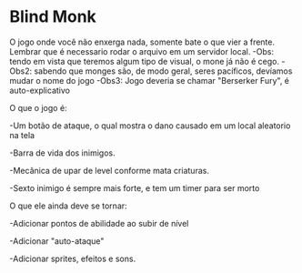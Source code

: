 # Blind Monk
O jogo onde você não enxerga nada, somente bate o que vier a frente.
Lembrar que é necessario rodar o arquivo em um servidor local.
-Obs: tendo em vista que teremos algum tipo de visual, o mone já não é cego.
-Obs2: sabendo que monges são, de modo geral, seres pacíficos, devíamos mudar o nome do jogo
-Obs3: Jogo deveria se chamar "Berserker Fury", é auto-explicativo


O que o jogo é:

-Um botão de ataque, o qual mostra o dano causado em um local aleatorio na tela

-Barra de vida dos inimigos.

-Mecânica de upar de level conforme mata criaturas.

-Sexto inimigo é sempre mais forte, e tem um timer para ser morto


O que ele ainda deve se tornar:

-Adicionar pontos de abilidade ao subir de nível

-Adicionar "auto-ataque"

-Adicionar sprites, efeitos e sons.
